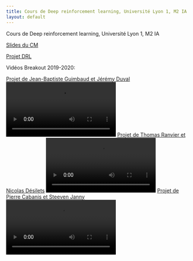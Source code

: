```yaml
---
title: Cours de Deep reinforcement learning, Université Lyon 1, M2 IA
layout: default
---
```

Cours de Deep reinforcement learning, Université Lyon 1, M2 IA

<a href="ressources/M2IA_course_2019_2020.pdf">Slides du CM</a>

<a href="ressources/TP_DRL_2019_2020.pdf">Projet DRL</a>


Vidéos Breakout 2019-2020:

[Projet de Jean-Baptiste Guimbaud et Jérémy Duval](https://github.com/JBGUIMBAUD/deep-reenforcement-learning)
<video controls src="ressources/videos/guimbaud_openaigym.mp4"></video>
[Projet de Thomas Ranvier et Nicolas Désilets](https://github.com/ThomasRanvier/deep_rl_project)
<video controls src="ressources/videos/ranvier_desilets_video.mp4"></video>
[Projet de Pierre Cabanis et Steeven Janny](https://github.com/PierreCabanis/Deep-RL)
<video controls src="ressources/videos/Cabanis_video.mp4"></video>
